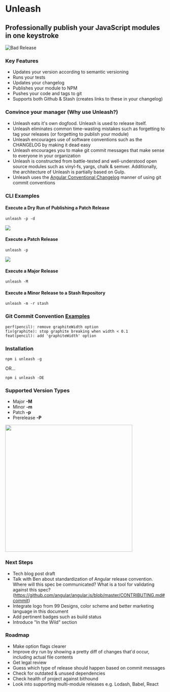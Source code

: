 # Unleash

## Professionally publish your JavaScript modules in one keystroke

![Bad Release](https://c1.staticflickr.com/3/2355/2417329091_b31158ce8c.jpg)


### Key Features
* Updates your version according to semantic versioning
* Runs your tests
* Updates your changelog
* Publishes your module to NPM
* Pushes your code and tags to git
* Supports both Github & Stash (creates links to these in your changelog)

### Convince your manager (Why use Unleash?)
* Unleash eats it's own dogfood. Unleash is used to release itself.
* Unleash eliminates common time-wasting mistakes such as forgetting to tag your releases (or forgetting to publish your module)
* Unleash encourages use of software conventions such as the CHANGELOG by making it dead easy
* Unleash encourages you to make git commit messages that make sense to everyone in your organization
* Unleash is constructed from battle-tested and well-understood open source modules such as vinyl-fs, yargs, chalk & semver. Additionally, the architecture of Unleash is partially based on Gulp.
* Unleash uses the [Angular Conventional Changelog](https://github.com/ajoslin/conventional-changelog/blob/9c359faacea93b566f19c4c7214a6bca58edf99f/conventions/angular.md) manner of using git commit conventions 


### CLI Examples
#### Execute a Dry Run of Publishing a Patch Release
```
unleash -p -d
```

![](https://raw.githubusercontent.com/jameswomack/unleash/bd4eeedb742dc099a8545879924c270b915deb5b/screens/dry-run.png)

#### Execute a Patch Release
```
unleash -p
```
![](https://raw.githubusercontent.com/jameswomack/unleash/683c4cea7a0ed58d733b51cf20a15bdf9fb563c4/screens/run.png)


#### Execute a Major Release
```
unleash -M
```

#### Execute a Minor Release to a Stash Repository
```
unleash -m -r stash
```

### Git Commit Convention [Examples](https://github.com/ajoslin/conventional-changelog/blob/9c359faacea93b566f19c4c7214a6bca58edf99f/conventions/angular.md)
```
perf(pencil): remove graphiteWidth option
fix(graphite): stop graphite breaking when width < 0.1
feat(pencil): add 'graphiteWidth' option
```

### Installation

```
npm i unleash -g
```
OR...
```
npm i unleash -DE
```

### Supported Version Types
* Major **-M**
* Minor **-m**
* Patch **-p**
* Prerelease **-P**

<img src="https://c2.staticflickr.com/4/3738/11674920374_34acde064b_b.jpg" width="400">

### Next Steps
* Tech blog post draft
* Talk with Ben about standardization of Angular release convention. Where will this spec be communicated? What is a tool for validating against this spec? (https://github.com/angular/angular.js/blob/master/CONTRIBUTING.md#commit)
* Integrate logo from 99 Designs, color scheme and better marketing language in this document
* Add pertinent badges such as build status
* Introduce "In the Wild" section

### Roadmap
* Make option flags clearer
* Improve dry run by showing a pretty diff of changes that'd occur, including actual file contents
* Get legal review
* Guess which type of release should happen based on commit messages
* Check for outdated & unused dependencies
* Check health of project against bithound
* Look into supporting multi-module releases e.g. Lodash, Babel, React

